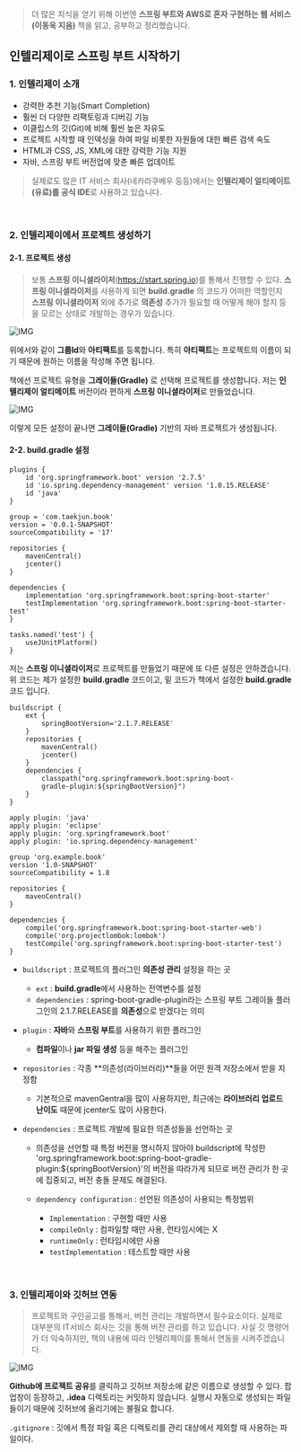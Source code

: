 > 더 많은 지식을 얻기 위해 이번엔 **스프링 부트와 AWS로 혼자 구현하는 웹 서비스(이동욱 지음)** 책을 읽고, 공부하고 정리했습니다.

## 인텔리제이로 스프링 부트 시작하기
### 1. 인텔리제이 소개
- 강력한 추천 기능(Smart Completion)
- 훨씬 더 다양한 리팩토링과 디버깅 기능
- 이클립스의 깃(Git)에 비해 훨씬 높은 자유도
- 프로젝트 시작할 때 인덱싱을 하여 파일 비롯한 자원들에 대한 빠른 검색 속도
- HTML과 CSS, JS, XML에 대한 강력한 기능 지원
- 자바, 스프링 부트 버전업에 맞춘 빠른 업데이트

> 실제로도 많은 IT 서비스 회사(네카라쿠베우 등등)에서는 **인텔리제이 얼티메이트(유료)를 공식 IDE**로 사용하고 있습니다.

<br>

### 2. 인텔리제이에서 프로젝트 생성하기
#### 2-1. 프로젝트 생성
> 보통 **스프링 이니셜라이저**(https://start.spring.io)를 통해서 진행할 수 있다. **스프링 이니셜라이저**를 사용하게 되면 **build.gradle** 의 코드가 어떠한 역할인지 **스프링 이니셜라이저** 외에 추가로 **의존성** 추가가 필요할 때 어떻게 해야 할지 등을 모르는 상태로 개발하는 경우가 있습니다.

![IMG](https://velog.velcdn.com/images/kimtaekjun/post/e746a05c-a097-40e9-8992-cfb93ce7c85d/image.png)

위에서와 같이 **그룹Id**와 **아티팩트**를 등록합니다. 특히 **아티팩트**는 프로젝트의 이름이 되기 때문에 원하는 이름을 작성해 주면 됩니다.

책에선 프로젝트 유형을 **그레이들(Gradle)** 로 선택해 프로젝트를 생성합니다.
저는 **인텔리제이 얼티메이트** 버전이라 편하게 **스프링 이니셜라이저**로 만들었습니다.

![IMG](https://velog.velcdn.com/images/kimtaekjun/post/ef94ae3d-8acb-4306-b30a-c9fb95b47126/image.png)

이렇게 모든 설정이 끝나면 **그레이들(Gradle)** 기반의 자바 프로젝트가 생성됩니다.

#### 2-2. build.gradle 설정
```
plugins {
	id 'org.springframework.boot' version '2.7.5'
	id 'io.spring.dependency-management' version '1.0.15.RELEASE'
	id 'java'
}

group = 'com.taekjun.book'
version = '0.0.1-SNAPSHOT'
sourceCompatibility = '17'

repositories {
	mavenCentral()
	jcenter()
}

dependencies {
	implementation 'org.springframework.boot:spring-boot-starter'
	testImplementation 'org.springframework.boot:spring-boot-starter-test'
}

tasks.named('test') {
	useJUnitPlatform()
}
```
저는 **스프링 이니셜라이저**로 프로젝트를 만들었기 때문에 또 다른 설정은 안하겠습니다.
위 코드는 제가 설정한 **build.gradle** 코드이고, 밑 코드가 책에서 설정한 **build.gradle** 코드 입니다.
<br>

```
buildscript {
    ext {
        springBootVersion='2.1.7.RELEASE'
    }
    repositories {
        mavenCentral()
        jcenter()
    }
    dependencies {
        classpath("org.springframework.boot:spring-boot-
        gradle-plugin:${springBootVersion}")
    }
}

apply plugin: 'java'
apply plugin: 'eclipse'
apply plugin: 'org.springframework.boot'
apply plugin: 'io.spring.dependency-management'

group 'org.example.book'
version '1.0-SNAPSHOT'
sourceCompatibility = 1.8

repositories {
    mavenCentral()
}

dependencies {
    compile('org.springframework.boot:spring-boot-starter-web')
    compile('org.projectlombok:lombok')
    testCompile('org.springframework.boot:spring-boot-starter-test')
}
```
- `buildscript` : 프로젝트의 플러그인 **의존성 관리** 설정을 하는 곳
    - `ext` : **build.gradle**에서 사용하는 전역변수를 설정
    - `dependencies` : spring-boot-gradle-plugin라는 스프링 부트 그레이들 플러그인의 2.1.7.RELEASE를 **의존성**으로 받겠다는 의미


- `plugin` : **자바**와 **스프링 부트**를 사용하기 위한 플러그인
    - **컴파일**이나 **jar 파일 생성** 등을 해주는 플러그인


- `repositories` : 각종 **의존성(라이브러리)**들을 어떤 원격 저장소에서 받을 지 정함
    - 기본적으로 mavenGentral을 많이 사용하지만, 최근에는 **라이브러리 업로드 난이도** 때문에 jcenter도 많이 사용한다.


- `dependencies` : 프로젝트 개발에 필요한 의존성들을 선언하는 곳
    - 의존성을 선언할 때 특정 버전을 명시하지 않아야 buildscript에 작성한 'org.springframework.boot:spring-boot-gradle-plugin:${springBootVersion}'의 버전을 따라가게 되므로 버전 관리가 한 곳에 집중되고, 버전 충돌 문제도 해결된다.

    - `dependency configuration` : 선언된 의존성이 사용되는 특정범위
        - `Implementation` : 구현할 때만 사용
        - `compileOnly` : 컴파일할 때만 사용, 런타임시에는 X
        - `runtimeOnly` : 런타임시에만 사용
        - `testImplementation` : 테스트할 때만 사용

<br>

### 3. 인텔리제이와 깃허브 연동
> 프로젝트와 구인공고를 통해서, 버전 관리는 개발하면서 필수요소이다.
실제로 대부분의 IT서비스 회사는 깃을 통해 버전 관리를 하고 있습니다.
사실 깃 명령어가 더 익숙하지만, 책의 내용에 따라 인텔리제이를 통해서 연동을 시켜주겠습니다.

![IMG](https://velog.velcdn.com/images/kimtaekjun/post/b9534900-04a2-4ffa-ab11-fa7c8a9f6b88/image.png)

**Github에 프로젝트 공유**를 클릭하고 깃허브 저장소에 같은 이름으로 생성할 수 있다. 팝업창이 등장하고, **.idea** 디렉토리는 커밋하지 않습니다. 실행시 자동으로 생성되는 파일들이기 때문에 깃허브에 올리기에는 불필요 합니다.

`.gitignore` : 깃에서 특정 파일 혹은 디렉토리를 관리 대상에서 제외할 때 사용하는 파일이다.